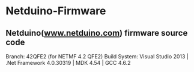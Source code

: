 # Netduino-Firmware
Netduino(www.netduino.com) firmware source code
-------------------------------------------------
Branch: 42QFE2 (for NETMF 4.2 QFE2)
Build System: Visual Studio 2013 | .Net Framework 4.0.30319 | MDK 4.54 | GCC 4.6.2
